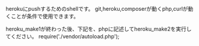 herokuにpushするためのshellです。
git,heroku,composerが動くphp,curlが動くことが条件で使用できます。

heroku_make1が終わった後、下記を、phpに記述してheroku_make2を実行してください。
require('./vendor/autoload.php');
